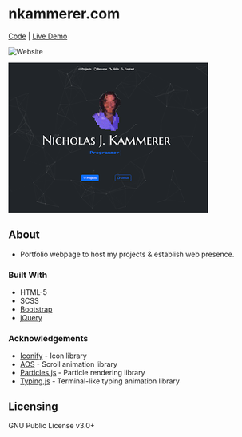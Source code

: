 # nkammerer.com
[Code](https://github.com/nxrada/nkammerer.com)  |  [Live Demo](https://www.nkammerer.com)

![Website](https://img.shields.io/website?url=https%3A%2F%2Fwww.nkammerer.com)



![Landing page screenshot.](assets/img/projects/portfolio-sc.png)

## About 
- Portfolio webpage to host my projects & establish web presence.

### Built With

- HTML-5
- SCSS
- [Bootstrap](https://getbootstrap.com)
- [jQuery](https://jquery.com)

### Acknowledgements
 
- [Iconify](https://iconify.design/) -  Icon library
- [AOS](https://github.com/michalsnik/aos) - Scroll animation library
- [Particles.js]() - Particle rendering library
- [Typing.js]() - Terminal-like typing animation library


## Licensing 

GNU Public License v3.0+
